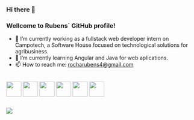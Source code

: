 ### Hi there 👋

<!--
**RubensCarvalhoRocha/RubensCarvalhoRocha** is a ✨ _special_ ✨ repository because its `README.md` (this file) appears on your GitHub profile.

Here are some ideas to get you started:

- 🔭 I’m currently working on Campotech, a Software House focused on technological solutions for agribusiness.
- 🌱 I’m currently learning Angular and Java.
- 👯 I’m looking to collaborate on ...
- 🤔 I’m looking for help with ...
- 💬 Ask me about ...
- 📫 How to reach me: rocharubens4@gmail.com
- 😄 Pronouns: ...
- ⚡ Fun fact: ...
-->

### Wellcome to Rubens` GitHub profile!

- 🔭 I’m currently working as a fullstack web developer intern on Campotech, a Software House focused on technological solutions for agribusiness.
- 🌱 I’m currently learning Angular and Java for web aplications.
- 📫 How to reach me: rocharubens4@gmail.com

<div style="display: inline_block"><br>
  <img align="center" width="40" src="https://cdn.jsdelivr.net/gh/devicons/devicon/icons/java/java-original.svg" />
  <img align="center" width="40" src="https://cdn.jsdelivr.net/gh/devicons/devicon/icons/angularjs/angularjs-original.svg" />
  <img align="center" width="40" src="https://cdn.jsdelivr.net/gh/devicons/devicon/icons/javascript/javascript-original.svg" />
  <img align="center" width="40" src="https://cdn.jsdelivr.net/gh/devicons/devicon/icons/typescript/typescript-original.svg" />
  <img align="center" width="40" src="https://cdn.jsdelivr.net/gh/devicons/devicon/icons/spring/spring-original.svg" />       
  <img align="center" width="40" src="https://cdn.jsdelivr.net/gh/devicons/devicon/icons/postgresql/postgresql-original.svg" />
          
</div>
  
  ##

 <div> 
  <a href="https://www.linkedin.com/in/rubens-rocha-a219a5211/" target="_blank"><img src="https://img.shields.io/badge/-LinkedIn-%230077B5?style=for-the-badge&logo=linkedin&logoColor=white" target="_blank"></a> 

 
</div>

  

